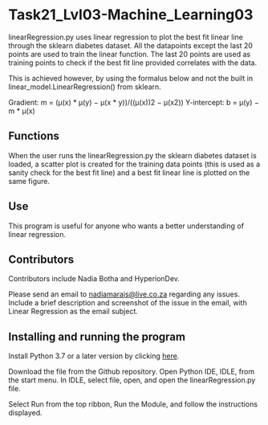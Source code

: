 # Task21_Lvl03-Machine_Learning03
linearRegression.py uses linear regression to plot the best fit linear line through the sklearn diabetes dataset. All the datapoints except the last 20 points are used to train the linear function. The last 20 points are used as training points to check if the best fit line provided correlates with the data.

This is achieved however, by using the formalus below and not the built in linear_model.LinearRegression() from sklearn.

Gradient:
m = (μ(x) * μ(y) − μ(x * y))/((μ(x))2 − μ(x2))
Y-intercept:
b = μ(y) − m * μ(x)


## Functions
When the user runs the linearRegression.py the sklearn diabetes dataset is loaded, a scatter plot is created for the training data points (this is used as a sanity check for the best fit line) and a best fit linear line is plotted on the same figure.

## Use
This program is useful for anyone who wants a better understanding of linear regression.

## Contributors
Contributors include Nadia Botha and HyperionDev. 

Please send an email to nadiamarais@live.co.za regarding any issues. Include a brief description and screenshot of the issue in the email, with Linear Regression as the email subject. 

## Installing and running the program
Install Python 3.7 or a later version by clicking [here](https://www.python.org/downloads/).

Download the file from the Github repository. Open Python IDE, IDLE, from the start menu. In IDLE, select file, open, and open the linearRegression.py file. 

Select Run from the top ribbon, Run the Module, and follow the instructions displayed.
